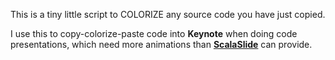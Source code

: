 This is a tiny little script to COLORIZE any source code you have just copied.

I use this to copy-colorize-paste code into **Keynote** when doing code presentations,
which need more animations than **<a href="http://github.com/ktoso/scalaslide">ScalaSlide</a>** can provide.

